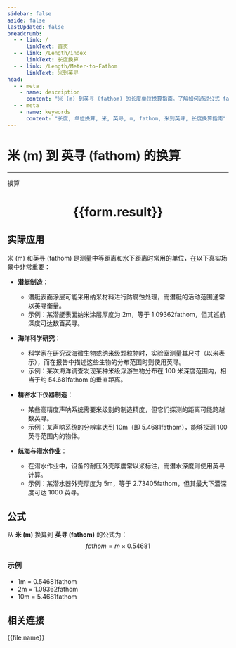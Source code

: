 ```yaml
---
sidebar: false
aside: false
lastUpdated: false
breadcrumb:
  - - link: /
      linkText: 首页
  - - link: /Length/index
      linkText: 长度换算
  - - link: /Length/Meter-to-Fathom
      linkText: 米到英寻
head:
  - - meta
    - name: description
      content: "米 (m) 到英寻 (fathom) 的长度单位换算指南。了解如何通过公式 fathom = m × 0.54681 换算为英寻。"
  - - meta
    - name: keywords
      content: "长度, 单位换算, 米, 英寻, m, fathom, 米到英寻, 长度换算指南"
---
```

# 米 (m) 到 英寻 (fathom) 的换算
---
<script setup>
import { onMounted, reactive, inject, ref } from 'vue'
import { NButton, NForm, NFormItem, NInput, NInputNumber, NSelect, NCard, useMessage,NGrid ,NGi } from 'naive-ui'
import { defineClientComponent } from 'vitepress'
import { Length } from '../../files';

const convert = inject('convert')

const form = reactive({
  number: null,
  result: '',
})

const convertHandler = () => {
  if (form.number !== null && !isNaN(form.number)) {
    const convertedValue = parseFloat(form.number) * 0.54681
    form.result = `${form.number}m = ${convertedValue.toFixed(5)}fathom`
  } else {
    form.result = '请输入有效的数值。'
  }
}
</script>

<n-form size="large" :model="form">
  <n-form-item label="米 (m)">
    <n-input-number v-model:value="form.number" placeholder="输入米" style="width: 100%" />
  </n-form-item>
  <n-form-item>
    <n-button type="primary" @click="convertHandler" block>换算</n-button>
  </n-form-item>
</n-form>

<n-card  embedded :bordered="false" hoverable>
  <div  style="text-align:center">
    <h1>{{form.result}}</h1>
  </div>
</n-card>

## 实际应用

米 (m) 和英寻 (fathom) 是测量中等距离和水下距离时常用的单位，在以下真实场景中非常重要：

- **潜艇制造**：
  - 潜艇表面涂层可能采用纳米材料进行防腐蚀处理，而潜艇的活动范围通常以英寻衡量。
  - 示例：某潜艇表面纳米涂层厚度为 2m，等于 1.09362fathom，但其巡航深度可达数百英寻。

- **海洋科学研究**：
  - 科学家在研究深海微生物或纳米级颗粒物时，实验室测量其尺寸（以米表示），而在报告中描述这些生物的分布范围时则使用英寻。
  - 示例：某次海洋调查发现某种米级浮游生物分布在 100 米深度范围内，相当于约 54.681fathom 的垂直距离。

- **精密水下仪器制造**：
  - 某些高精度声呐系统需要米级别的制造精度，但它们探测的距离可能跨越数英寻。
  - 示例：某声呐系统的分辨率达到 10m（即 5.4681fathom），能够探测 100 英寻范围内的物体。

- **航海与潜水作业**：
  - 在潜水作业中，设备的耐压外壳厚度常以米标注，而潜水深度则使用英寻计算。
  - 示例：某潜水器外壳厚度为 5m，等于 2.73405fathom，但其最大下潜深度可达 1000 英寻。

## 公式

从 **米 (m)** 换算到 **英寻 (fathom)** 的公式为：
$$ fathom = m \times 0.54681 $$

### 示例
- 1m = 0.54681fathom
- 2m = 1.09362fathom
- 10m = 5.4681fathom

## 相关连接
<n-grid x-gap="12" :cols="4">
  <n-gi v-for="(file, index) in Length" :key="index">
    <n-button
      text
      tag="a"
      :href="file.path"
      type="primary"
    >
      {{file.name}}
    </n-button>
  </n-gi>
</n-grid>